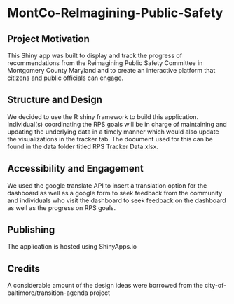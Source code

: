 # MontCo-ReImagining-Public-Safety


## Project Motivation
This Shiny app was built to display and track the progress of recommendations from the Reimagining Public Safety Committee in Montgomery County Maryland and to create an interactive platform that citizens and public officials can engage.

## Structure and Design 
We decided to use the R shiny framework to build this application. Individual(s) coordinating the RPS goals will be in charge of maintaining and updating the underlying data in a timely manner which would also update the visualizations in the tracker tab. The document used for this can be found in the data folder titled RPS Tracker Data.xlsx.

## Accessibility and Engagement 
We used the google translate API to insert a translation option for the dashboard as well as a google form to seek feedback from the community and individuals who visit the dashboard to seek feedback on the dashboard as well as the progress on RPS goals.

## Publishing 
The application is hosted using ShinyApps.io

## Credits
A considerable amount of the design ideas were borrowed from the city-of-baltimore/transition-agenda project 
